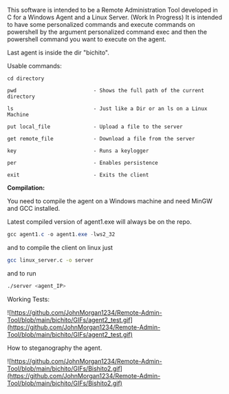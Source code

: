 This software is intended to be a Remote Administration Tool developed in C for a Windows Agent and a Linux Server. (Work In Progress)
It is intended to have some personalized commands and execute commands on powershell by the argument personalized command exec and then the powershell command you want to execute on the agent.

Last agent is inside the dir "bichito".

Usable commands:

    cd directory             

    pwd                         - Shows the full path of the current directory

    ls                          - Just like a Dir or an ls on a Linux Machine

    put local_file              - Upload a file to the server

    get remote_file             - Download a file from the server

    key                         - Runs a keylogger

    per                         - Enables persistence

    exit                        - Exits the client


**Compilation:**

You need to compile the agent on a Windows machine and need MinGW and GCC installed.

Latest compiled version of agent1.exe will always be on the repo.

```POWERSHELL
gcc agent1.c -o agent1.exe -lws2_32
```

and to compile the client on linux just 

```BASH
gcc linux_server.c -o server
```

and to run 

```BASH
./server <agent_IP>
```

Working Tests:

![https://github.com/JohnMorgan1234/Remote-Admin-Tool/blob/main/bichito/GIFs/agent2_test.gif](https://github.com/JohnMorgan1234/Remote-Admin-Tool/blob/main/bichito/GIFs/agent2_test.gif)

How to steganography the agent.

![https://github.com/JohnMorgan1234/Remote-Admin-Tool/blob/main/bichito/GIFs/Bishito2.gif](https://github.com/JohnMorgan1234/Remote-Admin-Tool/blob/main/bichito/GIFs/Bishito2.gif)




